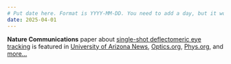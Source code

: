 ```yaml
---
# Put date here. Format is YYYY-MM-DD. You need to add a day, but it won't display.
date: 2025-04-01
---
```

**Nature Communications** paper about [single-shot deflectomeric eye tracking](https://www.nature.com/articles/s41467-025-56801-1) is featured in [University of Arizona News](https://news.arizona.edu/news/new-3d-technology-paves-way-next-generation-eye-tracking), [Optics.org](https://optics.org/news/16/4/5), [Phys.org](https://phys.org/news/2025-03-superhuman-vision-powerful-3d-imaging.html), and [more...](/projects/eyetracking/)
